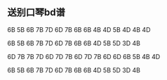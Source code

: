 ## 送别口琴bd谱

6B 5B 6B 7B 7D 6D 7B 6B 6B 4B 4D 5B 4D 4B 4D

6B 5B 6B 7B 7D 6D 7B 6B 6B 4D 5B 5D 3D 4B

6D 7B 7B 7D 6D 7D 7B 6D 7D 7B 6D 6D 6B 5B 4B 4D

6B 5B 6B 7B 7D 6D 7B 6B 6B 4D 5B 5D 3D 4B

